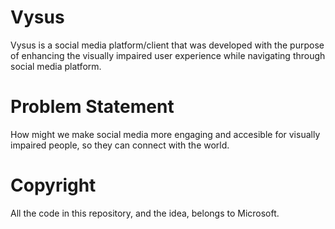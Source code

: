 # Vysus
Vysus is a social media platform/client that was developed with the purpose of enhancing the visually impaired user experience while navigating through social media platform.

# Problem Statement
How might we make social media more engaging and accesible for visually impaired people, so they can connect with the world.

# Copyright
All the code in this repository, and the idea, belongs to Microsoft.
